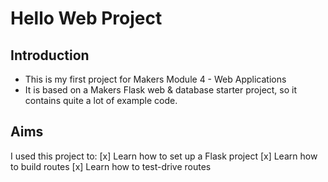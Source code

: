 # Hello Web Project

## Introduction

- This is my first project for Makers Module 4 - Web Applications
- It is based on a Makers Flask web & database starter project, so it contains quite a lot of example code.

## Aims

I used this project to:
[x] Learn how to set up a Flask project
[x] Learn how to build routes
[x] Learn how to test-drive routes
